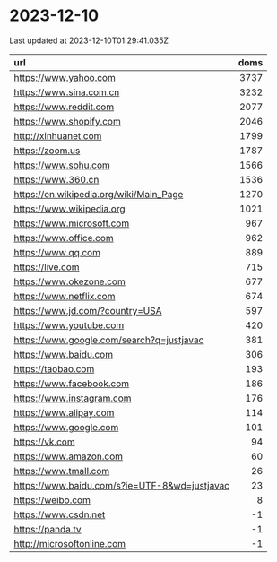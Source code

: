 # 2023-12-10

<!-- BEGIN -->
Last updated at 2023-12-10T01:29:41.035Z

url | doms
:- | -:
https://www.yahoo.com | 3737
https://www.sina.com.cn | 3232
https://www.reddit.com | 2077
https://www.shopify.com | 2046
http://xinhuanet.com | 1799
https://zoom.us | 1787
https://www.sohu.com | 1566
https://www.360.cn | 1536
https://en.wikipedia.org/wiki/Main_Page | 1270
https://www.wikipedia.org | 1021
https://www.microsoft.com | 967
https://www.office.com | 962
https://www.qq.com | 889
https://live.com | 715
https://www.okezone.com | 677
https://www.netflix.com | 674
https://www.jd.com/?country=USA | 597
https://www.youtube.com | 420
https://www.google.com/search?q=justjavac | 381
https://www.baidu.com | 306
https://taobao.com | 193
https://www.facebook.com | 186
https://www.instagram.com | 176
https://www.alipay.com | 114
https://www.google.com | 101
https://vk.com | 94
https://www.amazon.com | 60
https://www.tmall.com | 26
https://www.baidu.com/s?ie=UTF-8&wd=justjavac | 23
https://weibo.com | 8
https://www.csdn.net | -1
https://panda.tv | -1
http://microsoftonline.com | -1
<!-- END -->
